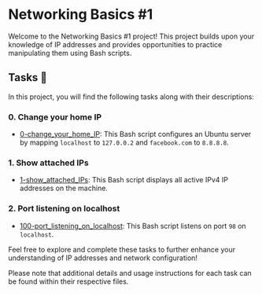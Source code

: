 # Networking Basics #1

Welcome to the Networking Basics #1 project! This project builds upon your knowledge of IP addresses and provides opportunities to practice manipulating them using Bash scripts.

## Tasks :page_with_curl:

In this project, you will find the following tasks along with their descriptions:

### 0. Change your home IP
- [0-change_your_home_IP](./0-change_your_home_IP): This Bash script configures an Ubuntu server by mapping `localhost` to `127.0.0.2` and `facebook.com` to `8.8.8.8`.

### 1. Show attached IPs
- [1-show_attached_IPs](./1-show_attached_IPs): This Bash script displays all active IPv4 IP addresses on the machine.

### 2. Port listening on localhost
- [100-port_listening_on_localhost](./100-port_listening_on_localhost): This Bash script listens on port `98` on `localhost`.

Feel free to explore and complete these tasks to further enhance your understanding of IP addresses and network configuration!

Please note that additional details and usage instructions for each task can be found within their respective files.